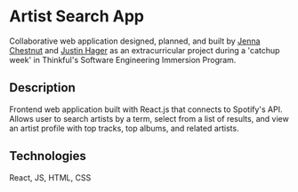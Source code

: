 # Artist Search App
Collaborative web application designed, planned, and built by [Jenna Chestnut](https://github.com/jenna-chestnut/) and [Justin Hager](https://github.com/ZenMnky/) as an extracurricular project during a 'catchup week' in Thinkful's Software Engineering Immersion Program.

## Description
Frontend web application built with React.js that connects to Spotify's API.
Allows user to search artists by a term, select from a list of results, and view an artist profile with top tracks, top albums, and related artists.

## Technologies
React, JS, HTML, CSS


